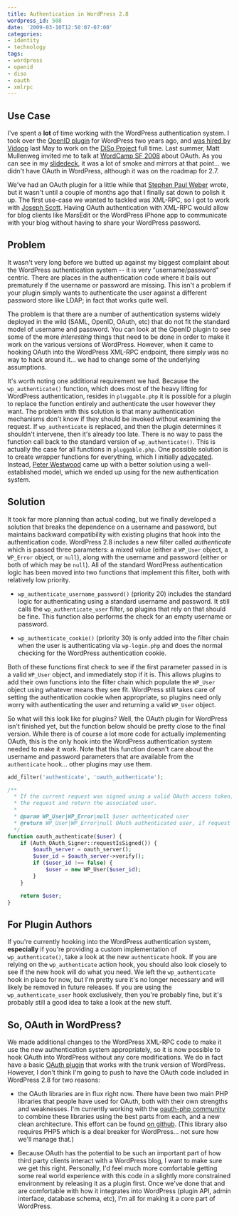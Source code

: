 ```yaml
---
title: Authentication in WordPress 2.8
wordpress_id: 508
date: '2009-03-10T12:50:07-07:00'
categories:
- identity
- technology
tags:
- wordpress
- openid
- diso
- oauth
- xmlrpc
---
```

## Use Case ##

I've spent a **lot** of time working with the WordPress authentication system.  I took over the [OpenID plugin][] for
WordPress two years ago, and [was hired by Vidoop][] last May to work on the [DiSo Project][] full time.  Last summer,
Matt Mullenweg invited me to talk at [WordCamp SF 2008][] about OAuth.  As you can see in my [slidedeck][], it was a lot
of smoke and mirrors at that point... we didn't have OAuth in WordPress, although it was on the roadmap for 2.7.

We've had an OAuth plugin for a little while that [Stephen Paul Weber][] wrote, but it wasn't until a couple of months
ago that I finally sat down to polish it up.  The first use-case we wanted to tackled was XML-RPC, so I got to work with
[Joseph Scott][].  Having OAuth authentication with XML-RPC would allow for blog clients like MarsEdit or the WordPress
iPhone app to communicate with your blog without having to share your WordPress password.

[OpenID plugin]: http://wordpress.org/extend/plugins/openid/
[was hired by Vidoop]: /2008/05/why-im-going-to-vidoop
[DiSo Project]: http://diso-project.org/
[WordCamp SF 2008]: http://2008.sf.wordcamp.org/
[slidedeck]: http://www.slideshare.net/willnorris/wordpress-oauth-presentation
[Stephen Paul Weber]: http://singpolyma.net/
[Joseph Scott]: http://josephscott.org/

## Problem ##

It wasn't very long before we butted up against my biggest complaint about the WordPress authentication system -- it is
very "username/password" centric.  There are places in the authentication code where it bails out prematurely if the
username or password are missing.  This isn't a problem if your plugin simply wants to authenticate the user against a
different password store like LDAP; in fact that works quite well.  

The problem is that there are a number of authentication systems widely deployed in the wild (SAML, OpenID, OAuth, etc)
that do not fit the standard model of username and password.  You can look at the OpenID plugin to see some of the more
*interesting* things that need to be done in order to make it work on the various versions of WordPress.  However, when
it came to hooking OAuth into the WordPress XML-RPC endpoint, there simply was no way to hack around it... we had to
change some of the underlying assumptions.

It's worth noting one additional requirement we had.  Because the `wp_authenticate()` function, which does most of the
heavy lifting for WordPress authentication, resides in `pluggable.php` it is possible for a plugin to replace the
function entirely and authenticate the user however they want.  The problem with this solution is that many
authentication mechanisms don't know if they should be invoked without examining the request.  If `wp_authenticate` is
replaced, and then the plugin determines it shouldn't intervene, then it's already too late.  There is no way to pass
the function call back to the standard version of `wp_authenticate()`.  This is actually the case for all functions in
`pluggable.php`.  One possible solution is to create wrapper functions for everything, which I initially [advocated][].
Instead, [Peter Westwood][] came up with a better solution using a well-established model, which we ended up using for
the new authentication system.

[advocated]: https://core.trac.wordpress.org/ticket/8833
[Peter Westwood]: http://peter.westwood.name/


## Solution ##

It took far more planning than actual coding, but we finally developed a solution that breaks the dependence on a
username and password, but maintains backward compatibility with existing plugins that hook into the authentication
code. WordPress 2.8 includes a new filter called *authenticate* which is passed three parameters: a mixed value (either
a `WP_User` object, a `WP_Error` object, or `null`), along with the username and password (either or both of which may
be `null`).  All of the standard WordPress authentication logic has been moved into two functions that implement this
filter, both with relatively low priority.  

 - `wp_authenticate_username_password()` (priority 20) includes the standard logic for authenticating using a standard
 username and password.  It still calls the `wp_authenticate_user` filter, so plugins that rely on that should be fine.
 This function also performs the check for an empty username or password.

 - `wp_authenticate_cookie()` (priority 30) is only added into the filter chain when the user is authenticating via
 `wp-login.php` and does the normal checking for the WordPress authentication cookie.

Both of these functions first check to see if the first parameter passed in is a valid `WP_User` object, and immediately
stop if it is.  This allows plugins to add their own functions into the filter chain which populate the `WP_User` object
using whatever means they see fit.  WordPress still takes care of setting the authentication cookie when appropriate, so
plugins need only worry with authenticating the user and returning a valid `WP_User` object.

So what will this look like for plugins?  Well, the OAuth plugin for WordPress isn't finished yet, but the function
below should be pretty close to the final version.  While there is of course a lot more code for actually implementing
OAuth, this is the only hook  into the WordPress authentication system needed to make it work.  Note that this function
doesn't care about the username and password parameters that are available from the `authenticate` hook... other plugins
may use them.

``` php
add_filter('authenticate', 'oauth_authenticate');

/**
  * If the current request was signed using a valid OAuth access token, verify 
  * the request and return the associated user.
  *
  * @param WP_User|WP_Error|null $user authenticated user
  * @return WP_User|WP_Error|null OAuth authenticated user, if request was signed
  */
function oauth_authenticate($user) {
    if (Auth_OAuth_Signer::requestIsSigned()) {
        $oauth_server = oauth_server();
        $user_id = $oauth_server->verify();
        if ($user_id !== false) {
            $user = new WP_User($user_id);
        }
    }

    return $user;
}
```


## For Plugin Authors ##

If you're currently hooking into the WordPress authentication system, **especially** if you're providing a custom
implementation of `wp_authenticate()`, take a look at the new `authenticate` hook.  If you are relying on the
`wp_authenticate` action hook, you should also look closely to see if the new hook will do what you need.  We left the
`wp_authenticate` hook in place for now, but I'm pretty sure it's no longer necessary and will likely be removed in
future releases.  If you are using the `wp_authenticate_user` hook exclusively, then you're probably fine, but it's
probably still a good idea to take a look at the new stuff.

## So, OAuth in WordPress? ##

We made additional changes to the WordPress XML-RPC code to make it use the new authentication system appropriately, so
it is now possible to hook OAuth into WordPress without any core modifications.  We do in fact have a basic [OAuth
plugin][] that works with the trunk version of WordPress.  However, I don't think I'm going to push to have the OAuth
code included in WordPress 2.8 for two reasons:

 - the OAuth libraries are in flux right now.  There have been two main PHP libraries that people have used for OAuth,
 both with their own strengths and weaknesses.  I'm currently working with the [oauth-php community][] to combine these
 libraries  using the best parts from each, and a new clean architecture.  This effort can be found [on github][].
 (This library also requires PHP5 which is a deal breaker for WordPress... not sure how we'll manage that.)

 - Because OAuth has the potential to be such an important part of how third party clients interact with a WordPress
 blog, I want to make sure we get this right.  Personally, I'd feel much more comfortable getting some real world
 experience with this code in a slightly more constrained environment by releasing it as a plugin first.  Once we've
 done that and are comfortable with how it integrates into WordPress (plugin API, admin interface, database schema,
 etc), I'm all for making it a core part of WordPress.

[OAuth plugin]: http://diso.googlecode.com/svn/wordpress/oauth/trunk/
[oauth-php community]: http://groups.google.com/group/oauth-php
[on github]: http://github.com/willnorris/oauth-php/
